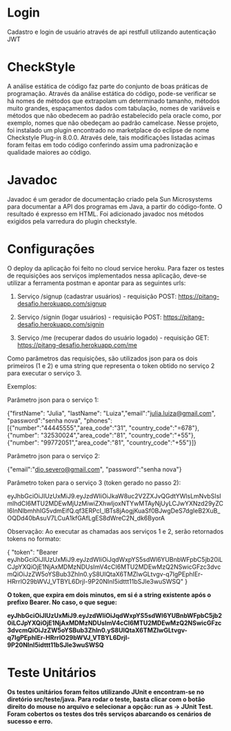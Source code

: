 # Login
Cadastro e login de usuário através de api restfull utilizando autenticação JWT


# CheckStyle

A análise estática de código faz parte do conjunto de boas práticas de programação. Através da análise estática do código, pode-se verificar se há nomes de métodos que extrapolam um determinado tamanho, métodos muito grandes, espaçamentos dados com tabulação, nomes de variáveis e métodos que não obedecem ao padrão estabelecido pela oracle como, por exemplo, nomes que não obedeçam ao padrão camelcase. Nesse projeto, foi instalado um plugin encontrado no marketplace do eclipse de nome Checkstyle Plug-in 8.0.0. Através dele, tais modificações listadas acimas foram feitas em todo código conferindo assim uma padronização e qualidade maiores ao código.

# Javadoc

Javadoc é um gerador de documentação criado pela Sun Microsystems para documentar a API dos programas em Java, a partir do código-fonte. O resultado é expresso em HTML. Foi adicionado javadoc nos métodos exigidos pela varredura do plugin checkstyle.

# Configurações 

O deploy da aplicação foi feito no cloud service heroku. Para fazer os testes de requisições aos serviços implementados nessa aplicação, deve-se utilizar a ferramenta postman e apontar para as seguintes urls:

1. Serviço /signup (cadastrar usuários) - requisição POST:
https://pitang-desafio.herokuapp.com/signup

2. Serviço /signin (logar usuários) - requisição POST:
https://pitang-desafio.herokuapp.com/signin

3. Serviço /me (recuperar dados do usuário logado) - requisição GET:
https://pitang-desafio.herokuapp.com/me

Como parâmetros das requisições, são utilizados json para os dois primeiros (1 e 2) e uma string que representa o token obtido no serviço 2 para executar o serviço 3.

Exemplos:

Parâmetro json para o serviço 1:

{"firstName": "Julia", "lastName": "Luiza","email":"julia.luiza@gmail.com", "password":"senha nova", "phones":[{"number":"44445555","area_code":"31", "country_code":"=678"},{"number": "32530024","area_code":"81", "country_code":"+55"},{"number": "99772051","area_code":"81", "country_code":"+55"}]}

Parâmetro json para o serviço 2:

{"email":"dio.severo@gmail.com", "password":"senha nova"}

Parâmetro token para o serviço 3 (token gerado no passo 2): 

eyJhbGciOiJIUzUxMiJ9.eyJzdWIiOiJkaW8uc2V2ZXJvQGdtYWlsLmNvbSIsImlhdCI6MTU2MDEwMjUzMiwiZXhwIjoxNTYwMTAyNjUyLCJwYXNzd29yZCI6InNlbmhhIG5vdmEifQ.qf3ERPcI_lBTs8jAogjKuaSf0BJwgDeS7dgIeB2XuB_OQDd40bAsuV7LCuA1kfGAfLgES8dWreC2N_dk6ByorA

Observação: Ao executar as chamadas aos serviços 1 e 2, serão retornados tokens no formato: 

{
    "token": "Bearer eyJhbGciOiJIUzUxMiJ9.eyJzdWIiOiJqdWxpYS5sdWl6YUBnbWFpbC5jb20iLCJpYXQiOjE1NjAxMDMzNDUsImV4cCI6MTU2MDEwMzQ2NSwicGFzc3dvcmQiOiJzZW5oYSBub3ZhIn0.yS8UlQtaX6TMZlwGLtvgv-q7IgPEphIEr-HRrrlO29bWVJ_VTBYL6Drjl-9P20NInI5idttt11bSJle3wuSWSQ"
}

<b> O token, que expira em dois minutos, em si é a string existente após o prefixo Bearer. No caso, o que segue: 

eyJhbGciOiJIUzUxMiJ9.eyJzdWIiOiJqdWxpYS5sdWl6YUBnbWFpbC5jb20iLCJpYXQiOjE1NjAxMDMzNDUsImV4cCI6MTU2MDEwMzQ2NSwicGFzc3dvcmQiOiJzZW5oYSBub3ZhIn0.yS8UlQtaX6TMZlwGLtvgv-q7IgPEphIEr-HRrrlO29bWVJ_VTBYL6Drjl-9P20NInI5idttt11bSJle3wuSWSQ

# Teste Unitários

Os testes unitários foram feitos utilizando JUnit e encontram-se no diretório src/teste/java. Para rodar o teste, basta clicar com o botão direito do mouse no arquivo e selecionar a opção: run as -> JUnit Test. Foram cobertos os testes dos três serviços abarcando os cenários de sucesso e erro.



